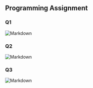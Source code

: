 ## Programming Assignment

### Q1

![Markdown](http://i2.muimg.com/1949/07c815ef03830ede.png)

### Q2

![Markdown](http://i2.muimg.com/1949/3dc3b470514b9bcb.png)

### Q3

![Markdown](http://i2.muimg.com/1949/3ddd27448df26f49.png)